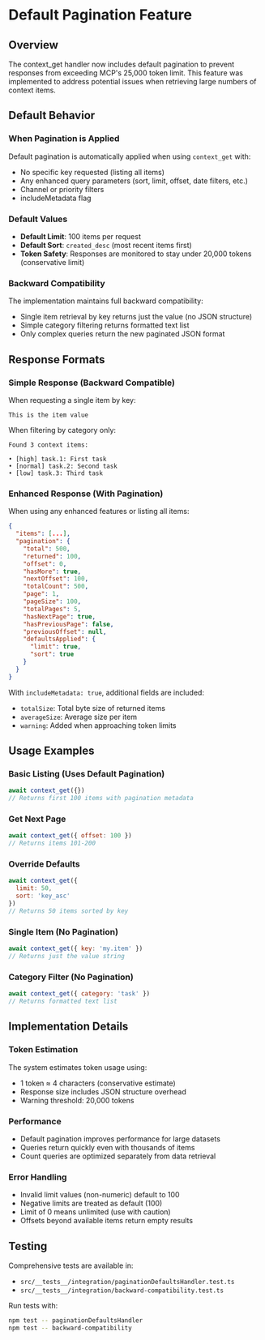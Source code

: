 # Default Pagination Feature

## Overview

The context_get handler now includes default pagination to prevent responses from exceeding MCP's 25,000 token limit. This feature was implemented to address potential issues when retrieving large numbers of context items.

## Default Behavior

### When Pagination is Applied

Default pagination is automatically applied when using `context_get` with:
- No specific key requested (listing all items)
- Any enhanced query parameters (sort, limit, offset, date filters, etc.)
- Channel or priority filters
- includeMetadata flag

### Default Values

- **Default Limit**: 100 items per request
- **Default Sort**: `created_desc` (most recent items first)
- **Token Safety**: Responses are monitored to stay under 20,000 tokens (conservative limit)

### Backward Compatibility

The implementation maintains full backward compatibility:
- Single item retrieval by key returns just the value (no JSON structure)
- Simple category filtering returns formatted text list
- Only complex queries return the new paginated JSON format

## Response Formats

### Simple Response (Backward Compatible)

When requesting a single item by key:
```
This is the item value
```

When filtering by category only:
```
Found 3 context items:

• [high] task.1: First task
• [normal] task.2: Second task
• [low] task.3: Third task
```

### Enhanced Response (With Pagination)

When using any enhanced features or listing all items:
```json
{
  "items": [...],
  "pagination": {
    "total": 500,
    "returned": 100,
    "offset": 0,
    "hasMore": true,
    "nextOffset": 100,
    "totalCount": 500,
    "page": 1,
    "pageSize": 100,
    "totalPages": 5,
    "hasNextPage": true,
    "hasPreviousPage": false,
    "previousOffset": null,
    "defaultsApplied": {
      "limit": true,
      "sort": true
    }
  }
}
```

With `includeMetadata: true`, additional fields are included:
- `totalSize`: Total byte size of returned items
- `averageSize`: Average size per item
- `warning`: Added when approaching token limits

## Usage Examples

### Basic Listing (Uses Default Pagination)
```javascript
await context_get({})
// Returns first 100 items with pagination metadata
```

### Get Next Page
```javascript
await context_get({ offset: 100 })
// Returns items 101-200
```

### Override Defaults
```javascript
await context_get({ 
  limit: 50,
  sort: 'key_asc' 
})
// Returns 50 items sorted by key
```

### Single Item (No Pagination)
```javascript
await context_get({ key: 'my.item' })
// Returns just the value string
```

### Category Filter (No Pagination)
```javascript
await context_get({ category: 'task' })
// Returns formatted text list
```

## Implementation Details

### Token Estimation

The system estimates token usage using:
- 1 token ≈ 4 characters (conservative estimate)
- Response size includes JSON structure overhead
- Warning threshold: 20,000 tokens

### Performance

- Default pagination improves performance for large datasets
- Queries return quickly even with thousands of items
- Count queries are optimized separately from data retrieval

### Error Handling

- Invalid limit values (non-numeric) default to 100
- Negative limits are treated as default (100)
- Limit of 0 means unlimited (use with caution)
- Offsets beyond available items return empty results

## Testing

Comprehensive tests are available in:
- `src/__tests__/integration/paginationDefaultsHandler.test.ts`
- `src/__tests__/integration/backward-compatibility.test.ts`

Run tests with:
```bash
npm test -- paginationDefaultsHandler
npm test -- backward-compatibility
```